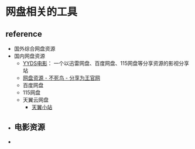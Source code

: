 # 网盘相关的工具

## reference

- 国外综合网盘资源
- 国内网盘资源
    - [YYDS电影](http://yyds.fans/)： 一个以迅雷网盘、百度网盘、115网盘等分享资源的影视分享站
    - [网盘资源 - 不死鸟 - 分享为王官网](https://iao.su/3594/)
    - 百度网盘
    - 115网盘
    - 天翼云网盘
        - [天翼小站](https://yun.hei521.cn/)
- 电影资源
    - 
- 